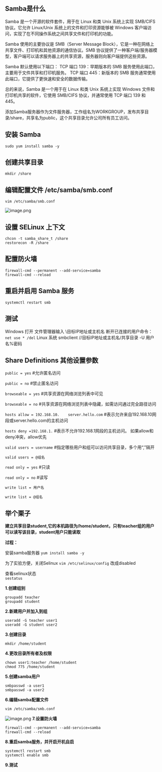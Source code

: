 
## Samba是什么
Samba 是一个开源的软件套件，用于在 Linux 和类 Unix 系统上实现 SMB/CIFS 协议。它允许 Linux/Unix 系统上的文件和打印资源能够被 Windows 客户端访问，实现了在不同操作系统之间共享文件和打印机的功能。

Samba 使用的主要协议是 SMB（Server Message Block），它是一种在网络上共享文件、打印机和其他资源的通信协议。SMB 协议提供了一种客户端/服务器模型，客户端可以请求服务器上的共享资源，服务器则向客户端提供这些资源。

Samba 默认使用以下端口：
TCP 端口 139：早期版本的 SMB 服务使用此端口，主要用于文件共享和打印机服务。
TCP 端口 445：新版本的 SMB 服务通常使用此端口，它提供了更快速和安全的数据传输。

总的来说，Samba 是一个用于在 Linux 和类 Unix 系统上实现 Windows 文件和打印机共享的软件，它使用 SMB/CIFS 协议，并通常使用 TCP 端口 139 和 445。




添加Samba服务器作为文件服务器，工作组名为WORKGROUP，发布共享目录/share，共享名为public，这个共享目录允许公司所有员工访问。 

## 安装 Samba
`sudo yum install samba -y`

## 创建共享目录
`mkdir /share`

## 编辑配置文件 /etc/samba/smb.conf  
`vim /etc/samba/smb.conf`

![image.png](https://pic.myla.eu.org/file/1756790744524_image.png)

## 设置 SELinux 上下文
``` shell
chcon -t samba_share_t /share
restorecon -R /share
```

## 配置防火墙
``` shell
firewall-cmd --permanent --add-service=samba
firewall-cmd --reload
```

## 重启并启用 Samba 服务
`systemctl restart smb`

## 测试
Windows 打开 文件管理器输入 \\目标IP地址或主机名   断开已连接的用户命令：`net use * /del`
Linux 系统 smbclient //目标IP地址或主机名/共享目录 -U 用户名%密码

## Share Definitions 其他设置参数

`public = yes`       #允许匿名访问

`public = no`        #禁止匿名访问

`browseable = yes`   #共享资源在网络浏览列表中可见

`browseable = no`    #共享资源在网络浏览列表中隐藏，如需访问通过完全路径访问

`hosts allow = 192.168.10.    server.hello.com`   #表示允许来自192.168.10网段或server.hello.com的主机访问

`hosts deny =192.168.1.`    #表示不允许192.168.1网段的主机访问。 如果allow和deny冲突，allow优先

`valid users = username`    #指定哪些用户和组可以访问共享目录，多个用“,”隔开

`valid users = @组名`

`read only = yes`   #只读

`read only = no`    #读写

`write list = 用户名`

`write list = @组名`


## 举个栗子
**建立共享目录student,它的本机路径为/home/student，只有teacher组的用户可以读写该目录，student用户只能读取**

**过程：**

安装samba服务器
`yum install samba -y`

为了实验方便，关闭Selinux
`vim /etc/selinux/config`        改成disabled

查看selinux状态   
`sestatus `

**1.创建组别**   
``` shell
groupadd teacher
groupadd student
```
**2.新建用户并加入到组** 
``` shell
useradd -G teacher user1
useradd -G student user2
```
**3.创建目录** 

`mkdir /home/student`

**4.更改目录所有者及权限**
``` shell
chown user1:teacher /home/student
chmod 775 /home/student
```
**5.创建samba用户**
``` shell
smbpasswd -a user1
smbpasswd -a user2
```
**6.编辑samba配置文件**

`vim /etc/samba/smb.conf`

![image.png](https://pic.myla.eu.org/file/1756790828982_image.png)
**7.设置防火墙**
```shell
firewall-cmd --permanent --add-service=samba
firewall-cmd --reload
```
**8.重启samba服务，并开启开机自启**
```shell
systemctl restart smb
systemctl enable smb
```
**9.测试**
